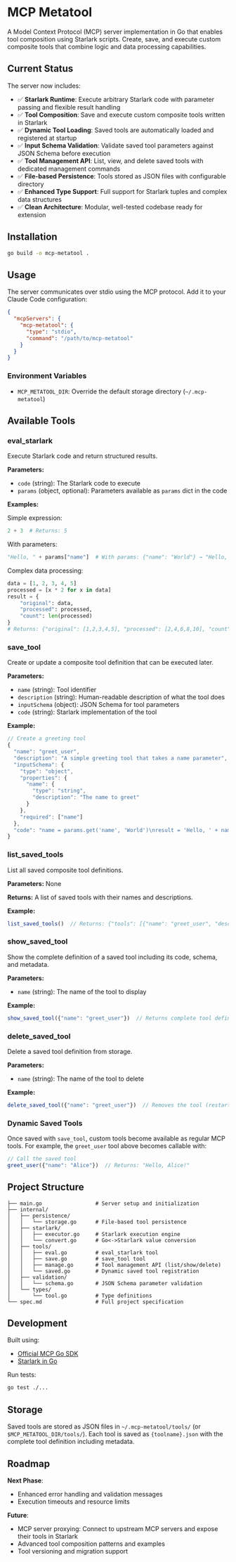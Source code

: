 # MCP Metatool

A Model Context Protocol (MCP) server implementation in Go that enables tool composition using Starlark scripts. Create, save, and execute custom composite tools that combine logic and data processing capabilities.

## Current Status

The server now includes:
- ✅ **Starlark Runtime**: Execute arbitrary Starlark code with parameter passing and flexible result handling
- ✅ **Tool Composition**: Save and execute custom composite tools written in Starlark
- ✅ **Dynamic Tool Loading**: Saved tools are automatically loaded and registered at startup
- ✅ **Input Schema Validation**: Validate saved tool parameters against JSON Schema before execution
- ✅ **Tool Management API**: List, view, and delete saved tools with dedicated management commands
- ✅ **File-based Persistence**: Tools stored as JSON files with configurable directory
- ✅ **Enhanced Type Support**: Full support for Starlark tuples and complex data structures
- ✅ **Clean Architecture**: Modular, well-tested codebase ready for extension

## Installation

```bash
go build -o mcp-metatool .
```

## Usage

The server communicates over stdio using the MCP protocol. Add it to your Claude Code configuration:

```json
{
  "mcpServers": {
    "mcp-metatool": {
      "type": "stdio",
      "command": "/path/to/mcp-metatool"
    }
  }
}
```

### Environment Variables

- `MCP_METATOOL_DIR`: Override the default storage directory (`~/.mcp-metatool`)

## Available Tools

### eval_starlark

Execute Starlark code and return structured results.

**Parameters:**
- `code` (string): The Starlark code to execute
- `params` (object, optional): Parameters available as `params` dict in the code

**Examples:**

Simple expression:
```python
2 + 3  # Returns: 5
```

With parameters:
```python
"Hello, " + params["name"]  # With params: {"name": "World"} → "Hello, World"
```

Complex data processing:
```python
data = [1, 2, 3, 4, 5]
processed = [x * 2 for x in data]
result = {
    "original": data,
    "processed": processed,
    "count": len(processed)
}
# Returns: {"original": [1,2,3,4,5], "processed": [2,4,6,8,10], "count": 5}
```

### save_tool

Create or update a composite tool definition that can be executed later.

**Parameters:**
- `name` (string): Tool identifier
- `description` (string): Human-readable description of what the tool does
- `inputSchema` (object): JSON Schema for tool parameters
- `code` (string): Starlark implementation of the tool

**Example:**
```javascript
// Create a greeting tool
{
  "name": "greet_user",
  "description": "A simple greeting tool that takes a name parameter",
  "inputSchema": {
    "type": "object",
    "properties": {
      "name": {
        "type": "string",
        "description": "The name to greet"
      }
    },
    "required": ["name"]
  },
  "code": "name = params.get('name', 'World')\nresult = 'Hello, ' + name + '!'"
}
```

### list_saved_tools

List all saved composite tool definitions.

**Parameters:** None

**Returns:** A list of saved tools with their names and descriptions.

**Example:**
```javascript
list_saved_tools()  // Returns: {"tools": [{"name": "greet_user", "description": "A simple greeting tool"}]}
```

### show_saved_tool

Show the complete definition of a saved tool including its code, schema, and metadata.

**Parameters:**
- `name` (string): The name of the tool to display

**Example:**
```javascript
show_saved_tool({"name": "greet_user"})  // Returns complete tool definition
```

### delete_saved_tool

Delete a saved tool definition from storage.

**Parameters:**
- `name` (string): The name of the tool to delete

**Example:**
```javascript
delete_saved_tool({"name": "greet_user"})  // Removes the tool (restart server to unregister)
```

### Dynamic Saved Tools

Once saved with `save_tool`, custom tools become available as regular MCP tools. For example, the `greet_user` tool above becomes callable with:

```javascript
// Call the saved tool
greet_user({"name": "Alice"})  // Returns: "Hello, Alice!"
```

## Project Structure

```
├── main.go                 # Server setup and initialization
├── internal/
│   ├── persistence/
│   │   └── storage.go      # File-based tool persistence
│   ├── starlark/
│   │   ├── executor.go     # Starlark execution engine
│   │   └── convert.go      # Go<->Starlark value conversion
│   ├── tools/
│   │   ├── eval.go         # eval_starlark tool
│   │   ├── save.go         # save_tool tool
│   │   ├── manage.go       # Tool management API (list/show/delete)
│   │   └── saved.go        # Dynamic saved tool registration
│   ├── validation/
│   │   └── schema.go       # JSON Schema parameter validation
│   └── types/
│       └── tool.go         # Type definitions
└── spec.md                 # Full project specification
```

## Development

Built using:
- [Official MCP Go SDK](https://github.com/modelcontextprotocol/go-sdk)
- [Starlark in Go](https://pkg.go.dev/go.starlark.net/starlark)

Run tests:
```bash
go test ./...
```

## Storage

Saved tools are stored as JSON files in `~/.mcp-metatool/tools/` (or `$MCP_METATOOL_DIR/tools/`). Each tool is saved as `{toolname}.json` with the complete tool definition including metadata.

## Roadmap

**Next Phase**:
- Enhanced error handling and validation messages
- Execution timeouts and resource limits

**Future**:
- MCP server proxying: Connect to upstream MCP servers and expose their tools in Starlark
- Advanced tool composition patterns and examples
- Tool versioning and migration support